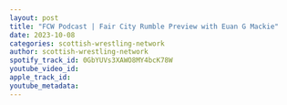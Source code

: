 ```yaml
---
layout: post
title: "FCW Podcast | Fair City Rumble Preview with Euan G Mackie"
date: 2023-10-08
categories: scottish-wrestling-network
author: scottish-wrestling-network
spotify_track_id: 0GbYUVs3XAWO8MY4bcK78W
youtube_video_id: 
apple_track_id: 
youtube_metadata: 
---
```

